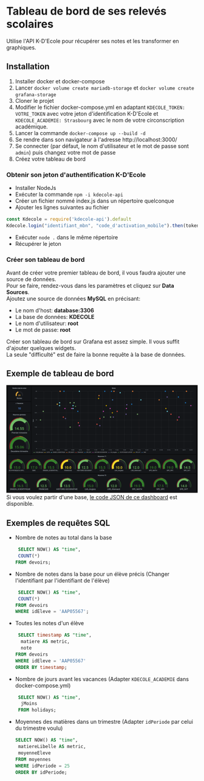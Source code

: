 # Tableau de bord de ses relevés scolaires

Utilise l'API K-D'Ecole pour récupérer ses notes et les transformer en graphiques.

## Installation

1. Installer docker et docker-compose
1. Lancer `docker volume create mariadb-storage` et `docker volume create grafana-storage`
1. Cloner le projet
1. Modifier le fichier docker-compose.yml en adaptant `KDECOLE_TOKEN: VOTRE_TOKEN` avec votre jeton d'identification K-D'Ecole et `KDECOLE_ACADEMIE: Strasbourg` avec le nom de votre circonscription académique.
1. Lancer la commande `docker-compose up --build -d`
1. Se rendre dans son navigateur à l'adresse http://localhost:3000/
1. Se connecter (par défaut, le nom d'utilisateur et le mot de passe sont `admin`) puis changez votre mot de passe
1. Créez votre tableau de bord

### Obtenir son jeton d'authentification  K-D'Ecole

* Installer NodeJs
* Exécuter la commande ```npm -i kdecole-api```
* Créer un fichier nommé index.js dans un répertoire quelconque
* Ajouter les lignes suivantes au fichier

```js
const Kdecole = require('kdecole-api').default
Kdecole.login("identifiant_mbn", "code_d'activation_mobile").then(token => console.log(token))
```

* Exécuter ```node .``` dans le même répertoire
* Récupérer le jeton

### Créer son tableau de bord

Avant de créer votre premier tableau de bord, il vous faudra ajouter une source de données.  
Pour se faire, rendez-vous dans les paramètres et cliquez sur **Data Sources**.  
Ajoutez une source de données **MySQL** en précisant:

- Le nom d'host: **database:3306**
- La base de données: **KDECOLE**
- Le nom d'utilisateur: **root**
- Le mot de passe: **root**

Créer son tableau de bord sur Grafana est assez simple. Il vous suffit d'ajouter quelques widgets.  
La seule "difficulté" est de faire la bonne requête à la base de données.

## Exemple de tableau de bord

![gafana dashboard](https://github.com/maelgangloff/kdecole-docker-grafana/blob/master/doc/grafana_dashboard.png?raw=true)
Si vous voulez partir d'une
base, [le code JSON de ce dashboard](https://github.com/maelgangloff/kdecole-docker-grafana/blob/master/doc/dashboard.example.json)
est disponible.

## Exemples de requêtes SQL

- Nombre de notes au total dans la base
   ```sql
    SELECT NOW() AS "time",
    COUNT(*) 
   FROM devoirs;
   ```
- Nombre de notes dans la base pour un élève précis (Changer l'identifiant par l'identifiant de l'élève)
   ```sql
    SELECT NOW() AS "time",
    COUNT(*)
   FROM devoirs
   WHERE idEleve = 'AAP05567';
   ```
- Toutes les notes d'un élève
   ```sql
    SELECT timestamp AS "time",
     matiere AS metric,
     note 
   FROM devoirs
   WHERE idEleve = 'AAP05567'
   ORDER BY timestamp;
   ```
- Nombre de jours avant les vacances (Adapter `KDECOLE_ACADEMIE` dans docker-compose.yml)
   ```sql
    SELECT NOW() AS "time",
     jMoins
    FROM holidays;
    ```
- Moyennes des matières dans un trimestre (Adapter `idPeriode` par celui du trimestre voulu)
    ```sql
    SELECT NOW() AS "time",
     matiereLibelle AS metric,
     moyenneEleve
    FROM moyennes
    WHERE idPeriode = 25
    ORDER BY idPeriode;
    ```
